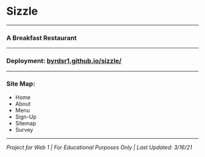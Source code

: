 # Sizzle
---
### A Breakfast Restaurant
---
### Deployment: [byrdsr1.github.io/sizzle/](https://byrdsr1.github.io/sizzle/)
---
### Site Map:
- Home
- About
- Menu
- Sign-Up
- Sitemap
- Survey
---
*Project for Web 1 | For Educational Purposes Only | Last Updated: 3/16/21*
